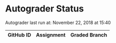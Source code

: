 # Autograder Status
Autograder last run at: November 22, 2018 at 15:40

| GitHub ID | Assignment | Graded Branch |
|-----------|------------|---------------|
